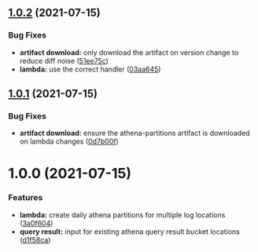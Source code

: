 ## [1.0.2](https://github.com/rokerlabs/terraform-aws-athena-partitions/compare/v1.0.1...v1.0.2) (2021-07-15)


### Bug Fixes

* **artifact download:** only download the artifact on version change to reduce diff noise ([51ee75c](https://github.com/rokerlabs/terraform-aws-athena-partitions/commit/51ee75c37650d7a4b75e3dcebf93ce3dd5845816))
* **lambda:** use the correct handler ([03aa645](https://github.com/rokerlabs/terraform-aws-athena-partitions/commit/03aa645dfef3fdac5dea100ba99dd761044cbfc0))

## [1.0.1](https://github.com/rokerlabs/terraform-aws-athena-partitions/compare/v1.0.0...v1.0.1) (2021-07-15)


### Bug Fixes

* **artifact download:** ensure the athena-partitions artifact is downloaded on lambda changes ([0d7b00f](https://github.com/rokerlabs/terraform-aws-athena-partitions/commit/0d7b00f32a5cdce5173dee7791fe989a097114f2))

# 1.0.0 (2021-07-15)


### Features

* **lambda:** create daily athena partitions for multiple log locations ([3a0f604](https://github.com/rokerlabs/terraform-aws-athena-partitions/commit/3a0f60400557b96d497c46f2274dd2aa14e0854f))
* **query result:** input for existing athena query result bucket locations ([d1f58ca](https://github.com/rokerlabs/terraform-aws-athena-partitions/commit/d1f58ca43909949a90c0fc2511529220ae7e6be9))
